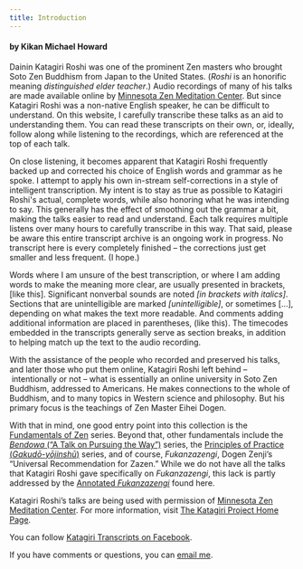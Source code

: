```yaml
---
title: Introduction
---
```


#### by Kikan Michael Howard

Dainin Katagiri Roshi was one of the prominent Zen masters who brought Soto Zen Buddhism from Japan to the United States. (*Roshi* is an honorific meaning *distinguished elder teacher*.) Audio recordings of many of his talks are made available online by [Minnesota Zen Meditation Center](https://www.mnzencenter.org/audio-archive-project.html). But since Katagiri Roshi was a non-native English speaker, he can be difficult to understand. On this website, I carefully transcribe these talks as an aid to understanding them. You can read these transcripts on their own, or, ideally, follow along while listening to the recordings, which are referenced at the top of each talk. 

On close listening, it becomes apparent that Katagiri Roshi frequently backed up and corrected his choice of English words and grammar as he spoke. I attempt to apply his own in-stream self-corrections in a style of intelligent transcription. My intent is to stay as true as possible to Katagiri Roshi's actual, complete words, while also honoring what he was intending to say. This generally has the effect of smoothing out the grammar a bit, making the talks easier to read and understand. Each talk requires multiple listens over many hours to carefully transcribe in this way. That said, please be aware this entire transcript archive is an ongoing work in progress. No transcript here is every completely finished – the corrections just get smaller and less frequent. (I hope.)

Words where I am unsure of the best transcription, or where I am adding words to make the meaning more clear, are usually presented in brackets, [like this]. Significant nonverbal sounds are noted *[in brackets with italics]*. Sections that are unintelligible are marked *[unintelligible]*, or sometimes [...], depending on what makes the text more readable. And comments adding additional information are placed in parentheses, (like this). The timecodes embedded in the transcripts generally serve as section breaks, in addition to helping match up the text to the audio recording.

With the assistance of the people who recorded and preserved his talks, and later those who put them online, Katagiri Roshi left behind – intentionally or not – what is essentially an online university in Soto Zen Buddhism, addressed to Americans. He makes connections to the whole of Buddhism, and to many topics in Western science and philosophy. But his primary focus is the teachings of Zen Master Eihei Dogen. 

With that in mind, one good entry point into this collection is the [Fundamentals of Zen](fundamentals) series. Beyond that, other fundamentals include the [*Bendowa* (“A Talk on Pursuing the Way”)](bendowa) series, the [Principles of Practice (*Gakudō-yōjinshū*)](principles-of-practice) series, and of course, *Fukanzazengi*, Dogen Zenji’s “Universal Recommendation for Zazen.” While we do not have all the talks that Katagiri Roshi gave specifically on *Fukanzazengi*, this lack is partly addressed by the [Annotated *Fukanzazengi*](annotated-fukanzazengi) found here.

Katagiri Roshi’s talks are being used with permission of [Minnesota Zen Meditation Center](https://www.mnzencenter.org). For more information, visit [The Katagiri Project Home Page](https://www.mnzencenter.org/katagiri-project.html).

You can follow [Katagiri Transcripts on Facebook](https://www.facebook.com/KatagiriTranscripts).

If you have comments or questions, you can [email me](mailto:michaelhoward@mac.com).
